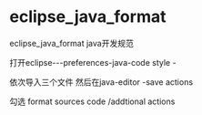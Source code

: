 # eclipse_java_format
eclipse_java_format  java开发规范   

打开eclipse---preferences-java-code style - 

依次导入三个文件  然后在java-editor -save actions 

勾选 format sources code /addtional actions 
